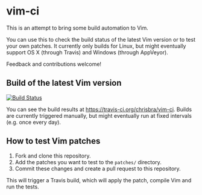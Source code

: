 # vim-ci

This is an attempt to bring some build automation to Vim.

You can use this to check the build status of the latest Vim version or to test your own patches.
It currently only builds for Linux, but might eventually support OS X (through Travis) and Windows (through AppVeyor).

Feedback and contributions welcome!

## Build of the latest Vim version

[![Build Status](https://travis-ci.org/chrisbra/vim-ci.svg)](https://travis-ci.org/chrisbra/vim-ci)

You can see the build results at https://travis-ci.org/chrisbra/vim-ci. Builds are currently triggered manually,
but might eventually run at fixed intervals (e.g. once every day).

## How to test Vim patches

 1. Fork and clone this repository.
 2. Add the patches you want to test to the `patches/` directory.
 3. Commit these changes and create a pull request to this repository.

This will trigger a Travis build, which will apply the patch, compile Vim and run the tests.
